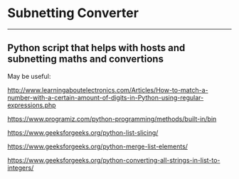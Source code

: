 # Subnetting Converter
------------------------------------------------------------------------
Python script that helps with hosts and subnetting maths and convertions
------------------------------------------------------------------------
May be useful:

http://www.learningaboutelectronics.com/Articles/How-to-match-a-number-with-a-certain-amount-of-digits-in-Python-using-regular-expressions.php

https://www.programiz.com/python-programming/methods/built-in/bin

https://www.geeksforgeeks.org/python-list-slicing/

https://www.geeksforgeeks.org/python-merge-list-elements/

https://www.geeksforgeeks.org/python-converting-all-strings-in-list-to-integers/
